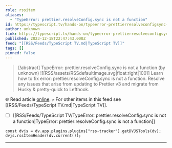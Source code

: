 ```yaml
---
role: rssitem
aliases:
  - "TypeError: prettier.resolveConfig.sync is not a function"
id: https://typescript.tv/hands-on/typeerror-prettierresolveconfigsync-is-not-a-function/
author: unknown
link: https://typescript.tv/hands-on/typeerror-prettierresolveconfigsync-is-not-a-function/
published: 2023-12-18T22:47:43.000Z
feed: "[[RSS/Feeds/TypeScript TV.md|TypeScript TV]]"
tags: []
pinned: false
---
```


> [!abstract] TypeError: prettier.resolveConfig.sync is not a function (by unknown)
> ![[RSS/assets/RSSdefaultImage.svg|float:right|100]] Learn how to fix error: prettier.resolveConfig.sync is not a function. Resolve any issues that arise from updating to Prettier v3 and migrate from Husky & pretty-quick to Lefthook.

🌐 Read article [online](https://typescript.tv/hands-on/typeerror-prettierresolveconfigsync-is-not-a-function/). ⤴ For other items in this feed see [[RSS/Feeds/TypeScript TV.md|TypeScript TV]].

- [ ] [[RSS/Feeds/TypeScript TV/TypeError꞉ prettier․resolveConfig․sync is not a function|TypeError꞉ prettier․resolveConfig․sync is not a function]]

~~~dataviewjs
const dvjs = dv.app.plugins.plugins["rss-tracker"].getDVJSTools(dv);
dvjs.rssItemHeader(dv.current());
~~~

- - -


